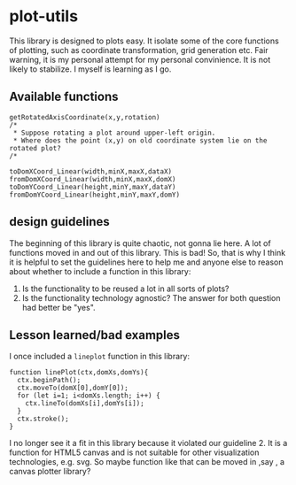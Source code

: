 # plot-utils
This library is designed to plots easy. It isolate some of the core functions of plotting, such as coordinate transformation, grid generation etc.
Fair warning, it is my personal attempt for my personal convinience. It is not likely to stabilize. I myself is learning as I go.

## Available functions
```
getRotatedAxisCoordinate(x,y,rotation)
/*
 * Suppose rotating a plot around upper-left origin.
 * Where does the point (x,y) on old coordinate system lie on the rotated plot?
/*

toDomXCoord_Linear(width,minX,maxX,dataX)
fromDomXCoord_Linear(width,minX,maxX,domX)
toDomYCoord_Linear(height,minY,maxY,dataY)
fromDomYCoord_Linear(height,minY,maxY,domY)
```

## design guidelines
The beginning of this library is quite chaotic, not gonna lie here. A lot of functions moved in and out of this library. This is bad!
So, that is why I think it is helpful to set the guidelines here to help me and anyone else to reason about whether to include a function in this library:
1. Is the functionality to be reused a lot in all sorts of plots?
2. Is the functionality technology agnostic?
The answer for both question had better be "yes".

## Lesson learned/bad examples
I once included a `lineplot` function in this library:
```
function linePlot(ctx,domXs,domYs){
  ctx.beginPath();
  ctx.moveTo(domX[0],domY[0]);
  for (let i=1; i<domXs.length; i++) {
    ctx.lineTo(domXs[i],domYs[i]);
  }
  ctx.stroke();
}
```
I no longer see it a fit in this library because it violated our guideline 2. It is a function for HTML5 canvas and is not suitable for other visualization technologies, e.g. svg.
So maybe function like that can be moved in ,say , a canvas plotter library?
